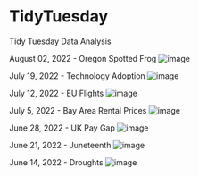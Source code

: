 # TidyTuesday
Tidy Tuesday Data Analysis

August 02, 2022 - Oregon Spotted Frog
![image](https://user-images.githubusercontent.com/91282117/182450144-40d0c6d0-5768-4113-9cb9-60088aeaac12.png)

July 19, 2022 - Technology Adoption
![image](https://user-images.githubusercontent.com/91282117/182464986-c7f26404-912e-49ca-acdd-58cffcb4177d.png)

July 12, 2022 - EU Flights
![image](https://user-images.githubusercontent.com/91282117/179805679-165c1472-f9b6-4495-b9e3-0804cba97dc3.png)

July 5, 2022 - Bay Area Rental Prices
![image](https://user-images.githubusercontent.com/91282117/177866848-6930b0ce-500e-4075-a46f-cdf961c15049.png)

June 28, 2022 - UK Pay Gap
![image](https://user-images.githubusercontent.com/91282117/177357688-1d8d64db-7cd6-4459-8016-135dbed9892e.png)

June 21, 2022 - Juneteenth
![image](https://user-images.githubusercontent.com/91282117/176223457-3fca473f-f9e4-4240-a240-871b81a8804d.png)

June 14, 2022 - Droughts
![image](https://user-images.githubusercontent.com/91282117/176217471-769928b1-b28e-42d0-992c-9e9a1ae1e6cf.png)
